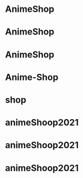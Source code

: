 # AnimeShop
# AnimeShop
# AnimeShop
# Anime-Shop
# shop
# animeShoop2021
# animeShoop2021
# animeShoop2021
